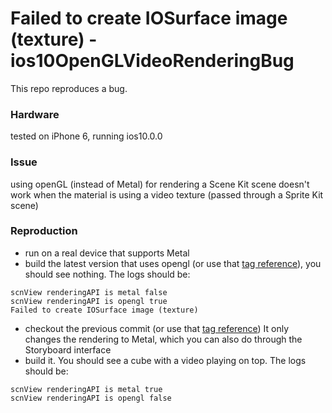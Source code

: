 # Failed to create IOSurface image (texture) - ios10OpenGLVideoRenderingBug

This repo reproduces a bug.
### Hardware
tested on iPhone 6, running ios10.0.0

### Issue
using openGL (instead of Metal) for rendering a Scene Kit scene doesn't work when the material is using a video texture (passed through a Sprite Kit scene)

### Reproduction
- run on a real device that supports Metal
- build the latest version that uses opengl (or use that [tag reference](https://github.com/gsabran/ios10OpenGLVideoRenderingBug/tree/opengl-fail)), you should see nothing. The logs should be:

```
scnView renderingAPI is metal false
scnView renderingAPI is opengl true
Failed to create IOSurface image (texture)
```

- checkout the previous commit (or use that [tag reference](https://github.com/gsabran/ios10OpenGLVideoRenderingBug/tree/metal-works)) It only changes the rendering to Metal, which you can also do through the Storyboard interface
- build it. You should see a cube with a video playing on top. The logs should be:

```
scnView renderingAPI is metal true
scnView renderingAPI is opengl false
```
